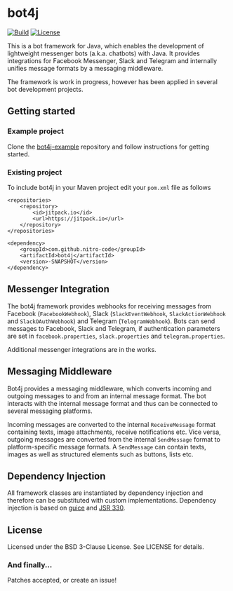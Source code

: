 bot4j
=====

[![Build](https://img.shields.io/travis/nitro-code/bot4j.svg)](https://travis-ci.org/nitro-code/bot4j)
[![License](https://img.shields.io/badge/License-BSD%203--Clause-blue.svg)](https://opensource.org/licenses/BSD-3-Clause)

This is a bot framework for Java, which enables the development of lightweight messenger bots (a.k.a. chatbots) with Java. It provides integrations for Facebook Messenger, Slack and Telegram and internally unifies message formats by a messaging middleware.

The framework is work in progress, however has been applied in several bot development projects.


Getting started
---------------

### Example project

Clone the [bot4j-example](https://github.com/nitro-code/bot4j-example) repository and follow instructions for getting started.

### Existing project

To include bot4j in your Maven project edit your `pom.xml` file as follows

```
<repositories>
    <repository>
        <id>jitpack.io</id>
        <url>https://jitpack.io</url>
    </repository>
</repositories>
```

```
<dependency>
    <groupId>com.github.nitro-code</groupId>
    <artifactId>bot4j</artifactId>
    <version>-SNAPSHOT</version>
</dependency>
```


Messenger Integration
---------------------

The bot4j framework provides webhooks for receiving messages from Facebook (`FacebookWebhook`), Slack (`SlackEventWebhook`, `SlackActionWebhook` and `SlackOAuthWebhook`) and Telegram (`TelegramWebhook`). Bots can send messages to Facebook, Slack and Telegram, if authentication parameters are set in `facebook.properties`, `slack.properties` and `telegram.properties`.

Additional messenger integrations are in the works.


Messaging Middleware
--------------------

Bot4j provides a messaging middleware, which converts incoming and outgoing messages to and from an internal message format. The bot interacts with the internal message format and thus can be connected to several messaging platforms.

Incoming messages are converted to the internal `ReceiveMessage` format containing texts, image attachments, receive notifications etc. Vice versa, outgoing messages are converted from the internal `SendMessage` format to platform-specific message formats. A `SendMessage` can contain texts, images as well as structured elements such as buttons, lists etc.


Dependency Injection
--------------------

All framework classes are instantiated by dependency injection and therefore can be substituted with custom implementations. Dependency injection is based on [guice](https://github.com/google/guice) and [JSR 330](https://www.jcp.org/en/jsr/detail?id=330).


License
-------

Licensed under the BSD 3-Clause License. See LICENSE for details.

### And finally...

Patches accepted, or create an issue!
